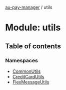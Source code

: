 [au-pay-manager](../README.md) / utils

# Module: utils

## Table of contents

### Namespaces

- [CommonUtils](utils.CommonUtils.md)
- [CreditCardUtils](utils.CreditCardUtils.md)
- [FlexMessageUtils](utils.FlexMessageUtils.md)
